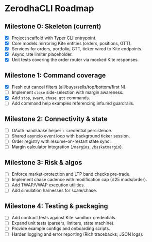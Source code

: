 # ZerodhaCLI Roadmap

## Milestone 0: Skeleton (current)

- [x] Project scaffold with Typer CLI entrypoint.
- [x] Core models mirroring Kite entities (orders, positions, GTT).
- [x] Services for orders, portfolio, GTT, ticker wired to Kite endpoints.
- [x] Async rate limiter placeholder.
- [x] Unit tests covering the order router via mocked Kite responses.

## Milestone 1: Command coverage

- [x] Flesh out cancel filters (all/buys/sells/top/bottom/first N).
- [ ] Implement `close` side-selection with margin awareness.
- [x] Add `stop`, `swarm`, `chase`, `gtt` commands.
- [ ] Add command help examples referencing info.md guardrails.

## Milestone 2: Connectivity & state

- [ ] OAuth handshake helper + credential persistence.
- [ ] Shared asyncio event loop with background ticker session.
- [ ] Order registry with resume-on-restart state sync.
- [ ] Margin calculator integration (`/margins`, `/basketmargin`).

## Milestone 3: Risk & algos

- [ ] Enforce market-protection and LTP band checks pre-trade.
- [ ] Implement chase cadence with modification cap (≤25 mods/order).
- [ ] Add TWAP/VWAP execution utilities.
- [ ] Add simulation harnesses for scale/chase.

## Milestone 4: Testing & packaging

- [ ] Add contract tests against Kite sandbox credentials.
- [ ] Expand unit tests (parsers, limiters, state machine).
- [ ] Provide example configs and onboarding scripts.
- [ ] Harden logging and error reporting (Rich tracebacks, JSON logs).
